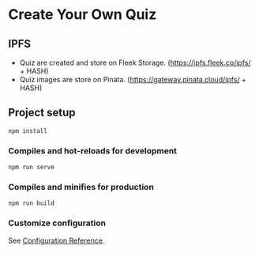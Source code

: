 # Create Your Own Quiz

## IPFS
- Quiz are created and store on Fleek Storage. (https://ipfs.fleek.co/ipfs/ + HASH)
- Quiz images are store on Pinata. (https://gateway.pinata.cloud/ipfs/ + HASH)

## Project setup
```
npm install
```

### Compiles and hot-reloads for development
```
npm run serve
```

### Compiles and minifies for production
```
npm run build
```

### Customize configuration
See [Configuration Reference](https://cli.vuejs.org/config/).
